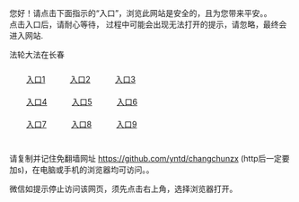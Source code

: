 您好！请点击下面指示的“入口”，浏览此网站是安全的，且为您带来平安。。 <br/>
点击入口后，请耐心等待， 过程中可能会出现无法打开的提示，请忽略，最终会进入网站. </br>

法轮大法在长春<br/>
<div style="padding:10px"><a style="margin:20px" target="_blank" href="https://d2n3d4i07gow2e.cloudfront.net/2Qpsp?yprablyi" id="ccLink1" rel="nofollow">入口1</a> <a target="_blank" style="margin:20px" href="https://d1xx975vpyhv6s.cloudfront.net/2Qpsp?chxqdi" id="ccLink2" rel="nofollow">入口2</a> <a style="margin:20px" target="_blank" href="https://d1rbfmn6gjzqg1.cloudfront.net/2Qpsp?kxgfqpsq" id="ccLink3" rel="nofollow">入口3</a></div>

<div style="padding:10px" ><a style="margin:20px" target="_blank" href="https://d2n3d4i07gow2e.cloudfront.net/2Qpsp?yprablyi" id="ccLink4" rel="nofollow">入口4</a> <a style="margin:20px" href="https://d1xx975vpyhv6s.cloudfront.net/2Qpsp?chxqdi" target="_blank" id="ccLink5" rel="nofollow">入口5</a> <a style="margin:20px" href="https://d1rbfmn6gjzqg1.cloudfront.net/2Qpsp?kxgfqpsq" target="_blank" id="ccLink6" rel="nofollow">入口6</a></div>

<div style="padding:10px"><a style="margin:20px" target="_blank" href="https://d2n3d4i07gow2e.cloudfront.net/2Qpsp?yprablyi" id="ccLink7" rel="nofollow">入口7</a> <a style="margin:20px" href="https://d1xx975vpyhv6s.cloudfront.net/2Qpsp?chxqdi" target="_blank" id="ccLink8" rel="nofollow">入口8</a> <a style="margin:20px" target="_blank" href="https://d1rbfmn6gjzqg1.cloudfront.net/2Qpsp?kxgfqpsq" id="ccLink9" rel="nofollow">入口9</a></div>

<br/>



请复制并记住免翻墙网址 https://github.com/yntd/changchunzx (http后一定要加s)，在电脑或手机的浏览器均可访问。。<br/>

微信如提示停止访问该网页，须先点击右上角，选择浏览器打开。
